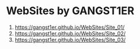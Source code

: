 # WebSites by GANGST1ER
1. https://gangst1er.github.io/WebSites/Site_01/
2. https://gangst1er.github.io/WebSites/Site_02/
3. https://gangst1er.github.io/WebSites/Site_03/
